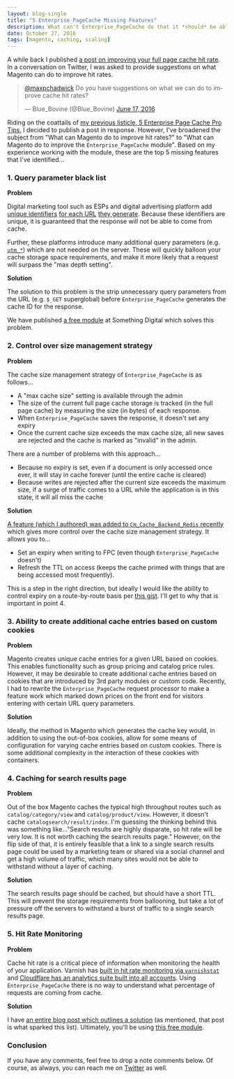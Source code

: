 ```yaml
---
layout: blog-single
title: "5 Enterprise_PageCache Missing Features"
description: What can't Enterprise_PageCache do that it *should* be able to do? This post dives into the module's critical missing features.
date: October 27, 2016
tags: [magento, caching, scaling]
---
```


A while back I published [a post on improving your full page cache hit rate](https://maxchadwick.xyz/blog/monitoring-magento-fpc-hit-rate). In a conversation on Twitter, I was asked to provide suggestions on what Magento can do to improve hit rates.

<blockquote class="twitter-tweet" data-lang="en"><p lang="en" dir="ltr"><a href="https://twitter.com/maxpchadwick">@maxpchadwick</a> Do you have suggestions on what we can do to improve cache hit rates?</p>&mdash; Blue_Bovine (@Blue_Bovine) <a href="https://twitter.com/Blue_Bovine/status/743819564983672832">June 17, 2016</a></blockquote>
<script async src="//platform.twitter.com/widgets.js" charset="utf-8"></script>

Riding on the coattails of [my previous listicle, 5 Enterprise Page Cache Pro Tips](https://maxchadwick.xyz/blog/5-enterprise-pagecache-pro-tips), I decided to publish a post in response. However, I've broadened the subject from "What can Magento do to improve hit rates?" to "What can Magento do to improve the `Enterprise_PageCache` module". Based on my experience working with the module, these are the top 5 missing features that I've identified...

<!-- excerpt_separator -->

### 1. Query parameter black list

**Problem**

Digital marketing tool such as ESPs and digital advertising platform add [unique identifiers](https://www.wordstream.com/gclid) [for each URL](https://www.google.com/search?q=_bta_tid) [they generate](https://www.google.com/search?q=mc_cid). Because these identifiers are unique, it is guaranteed that the response will not be able to come from cache. 

Further, these platforms introduce many additional query parameters (e.g. [`utm_*`](https://en.wikipedia.org/wiki/UTM_parameters)) which are not needed on the server. These will quickly balloon your cache storage space requirements, and make it more likely that a request will surpass the "max depth setting".

**Solution**

The solution to this problem is the strip unnecessary query parameters from the URL (e.g. `$_GET` superglobal) before `Enterprise_PageCache` generates the cache ID for the response.

We have published [a free module](https://github.com/sdinteractive/SomethingDigital_PageCacheParams) at Something Digital which solves this problem.    

### 2. Control over size management strategy

**Problem**

The cache size management strategy of `Enterprise_PageCache` is as follows...

- A "max cache size" setting is available through the admin
- The size of the current full page cache storage is tracked (in the full page cache) by measuring the size (in bytes) of each response.
- When `Enterprise_PageCache` saves the response, it doesn't set any expiry
- Once the current cache size exceeds the max cache size, all new saves are rejected and the cache is marked as "invalid" in the admin.

There are a number of problems with this approach...

- Because no expiry is set, even if a document is only accessed once ever, it will stay in cache forever (until the entire cache is cleared)
- Because writes are rejected after the current size exceeds the maximum size, if a surge of traffic comes to a URL while the application is in this state, it will all miss the cache

**Solution**

[A feature (which I authored) was added to `Cm_Cache_Backend_Redis` recently](https://github.com/colinmollenhour/Cm_Cache_Backend_Redis/pull/111) which gives more control over the cache size management strategy. It allows you to...

- Set an expiry when writing to FPC (even though `Enterprise_PageCache` doesn't)
- Refresh the TTL on access (keeps the cache primed with things that are being accessed most frequently).

This is a step in the right direction, but ideally I would like the ability to control expiry on a route-by-route basis per [this gist](https://gist.github.com/mpchadwick/0265e75241b7c1440f3521d78472ae43). I'll get to why that is important in point 4.

### 3. Ability to create additional cache entries based on custom cookies

**Problem**

Magento creates unique cache entries for a given URL based on cookies. This enables functionality such as group pricing and catalog price rules. However, it may be desirable to create additional cache entries based on cookies that are introduced by 3rd party modules or custom code. Recently, I had to rewrite the `Enterprise_PageCache` request processor to make a feature work which marked down prices on the front end for visitors entering with certain URL query parameters.

**Solution**

Ideally, the method in Magento which generates the cache key would, in addition to using the out-of-box cookies, allow for some means of configuration for varying cache entries based on custom cookies. There is some additional complexity in the interaction of these cookies with containers.

### 4. Caching for search results page

**Problem**

Out of the box Magento caches the typical high throughput routes such as `catalog/category/view` and `catalog/product/view`. However, it doesn't cache `catalogsearch/result/index`. I'm guessing the thinking behind this was something like..."Search results are highly disparate, so hit rate will be very low. It is not worth caching the search results page." However, on the flip side of that, it is entirely feasible that a link to a single search results page could be used by a marketing team or shared via a social channel and get a high volume of traffic, which many sites would not be able to withstand without a layer of caching.

**Solution**

The search results page should be cached, but should have a short TTL. This will prevent the storage requirements from ballooning, but take a lot of pressure off the servers to withstand a burst of traffic to a single search results page.

### 5. Hit Rate Monitoring

**Problem**

Cache hit rate is a critical piece of information when monitoring the health of your application. Varnish has [built in hit rate monitoring via `varnishstat`](https://www.varnish-cache.org/docs/trunk/reference/varnishstat.html) and [Cloudflare has an analytics suite built into all accounts](https://www.cloudflare.com/analytics/). Using `Enterprise_PageCache` there is no way to understand what percentage of requests are coming from cache.

**Solution**

I have [an entire blog post which outlines a solution](https://maxchadwick.xyz/blog/monitoring-magento-fpc-hit-rate) (as mentioned, that post is what sparked this list). Ultimately, you'll be using [this free module](https://github.com/mpchadwick/Mpchadwick_PageCacheHitRate).

### Conclusion

If you have any comments, feel free to drop a note comments below. Of course, as always, you can reach me on [Twitter](http://twitter.com/maxpchadwick) as well.
